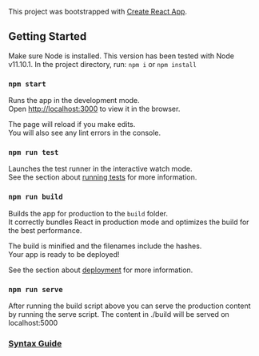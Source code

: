 This project was bootstrapped with [Create React App](https://github.com/facebook/create-react-app).

## Getting Started

Make sure Node is installed.  This version has been tested with Node v11.10.1.
In the project directory,  run:
`npm i` or `npm install`

### `npm start`

Runs the app in the development mode.<br />
Open [http://localhost:3000](http://localhost:3000) to view it in the browser.

The page will reload if you make edits.<br />
You will also see any lint errors in the console.

### `npm run test`

Launches the test runner in the interactive watch mode.<br />
See the section about [running tests](https://facebook.github.io/create-react-app/docs/running-tests) for more information.

### `npm run build`

Builds the app for production to the `build` folder.<br />
It correctly bundles React in production mode and optimizes the build for the best performance.

The build is minified and the filenames include the hashes.<br />
Your app is ready to be deployed!

See the section about [deployment](https://facebook.github.io/create-react-app/docs/deployment) for more information.

### `npm run serve`

After running the build script above you can serve the production content by running the serve script.
The content in ./build will be served on localhost:5000

### [Syntax Guide](https://mscgen.js.org/tutorial.html)
